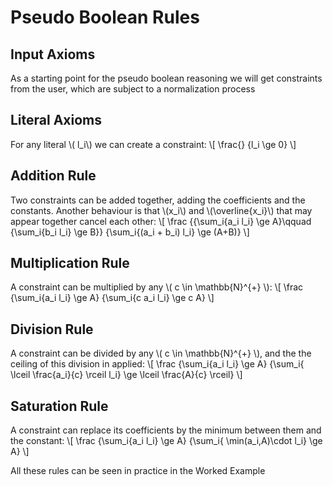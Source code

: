 Pseudo Boolean Rules
============

Input Axioms
-----------------------------

As a starting point for the pseudo boolean reasoning we will get constraints from the user, which are subject to a normalization process

Literal Axioms
-----------------------------

For any literal \\( l_i\\) we can create a constraint:
\\[ \frac{}
    {l_i \ge 0}
\\]

Addition Rule
-----------------------------
Two constraints can be added together, adding the coefficients and the constants. Another behaviour is that \\(x_i\\) and \\(\overline{x_i}\\) that may appear together cancel each other:
\\[ \frac
    {{\sum_i{a_i l_i} \ge A}\qquad {\sum_i{b_i l_i} \ge B}}
    {\sum_i{(a_i + b_i) l_i} \ge (A+B)}
\\]

Multiplication Rule
-----------------------------
A constraint can be multiplied by any \\( c \in \mathbb{N}^{+} \\):
\\[ \frac
    {\sum_i{a_i l_i} \ge A}
    {\sum_i{c a_i l_i} \ge c A}
\\]

Division Rule
-----------------------------
A constraint can be divided by any \\( c \in \mathbb{N}^{+} \\), and the the ceiling of this division in applied:
\\[ \frac
    {\sum_i{a_i l_i} \ge A}
    {\sum_i{ \lceil \frac{a_i}{c} \rceil l_i} \ge \lceil \frac{A}{c} \rceil}
\\]

Saturation Rule
-----------------------------
A constraint can replace its coefficients by the minimum between them and the constant:
\\[ \frac
    {\sum_i{a_i l_i} \ge A}
    {\sum_i{ \min(a_i,A)\cdot l_i} \ge A}
\\]

All these rules can be seen in practice in the Worked Example